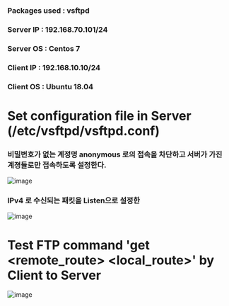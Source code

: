 ### Packages used : vsftpd
### Server IP : 192.168.70.101/24
### Server OS : Centos 7
### Client IP : 192.168.10.10/24
### Client OS : Ubuntu 18.04

# Set configuration file in Server (/etc/vsftpd/vsftpd.conf)
### 비밀번호가 없는 계정명 anonymous 로의 접속을 차단하고 서버가 가진 계졍들로만 접속하도록 설정한다. 
![image](https://github.com/user-attachments/assets/b3f12b7d-53a1-4c49-b61a-184521c7faee)
### IPv4 로 수신되는 패킷을 Listen으로 설정한
![image](https://github.com/user-attachments/assets/b291e957-5b3e-4741-a30d-718d942bc05f)

# Test FTP command 'get <remote_route> <local_route>' by Client to Server
![image](https://github.com/user-attachments/assets/fbb4b54c-80e4-4567-bc25-36d0a14922a4)

